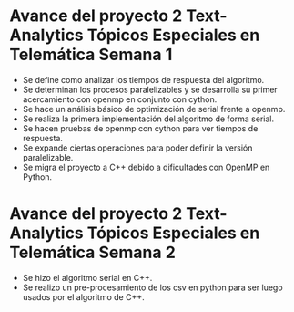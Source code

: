 # Avance del proyecto 2 Text-Analytics Tópicos Especiales en Telemática Semana 1

- Se define como analizar los tiempos de respuesta del algoritmo.
- Se determinan los procesos paralelizables y se desarrolla su primer acercamiento con openmp en conjunto con cython.
- Se hace un análisis básico de optimización de serial frente a openmp.
- Se realiza la primera implementación del algoritmo de forma serial.
- Se hacen pruebas de openmp con cython para ver tiempos de respuesta.
- Se expande ciertas operaciones para poder definir la versión paralelizable.
- Se migra el proyecto a C++ debido a dificultades con OpenMP en Python. 
# Avance del proyecto 2 Text-Analytics Tópicos Especiales en Telemática Semana 2
- Se hizo el algoritmo serial en C++.
- Se realizo un pre-procesamiento de los csv en python para ser luego usados por el algoritmo de C++.

